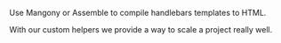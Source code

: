 Use Mangony or Assemble to compile handlebars templates to HTML.

With our custom helpers we provide a way to scale a project really well.